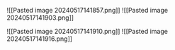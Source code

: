 ![[Pasted image 20240517141857.png]]
![[Pasted image 20240517141903.png]]

![[Pasted image 20240517141910.png]]
![[Pasted image 20240517141916.png]]
